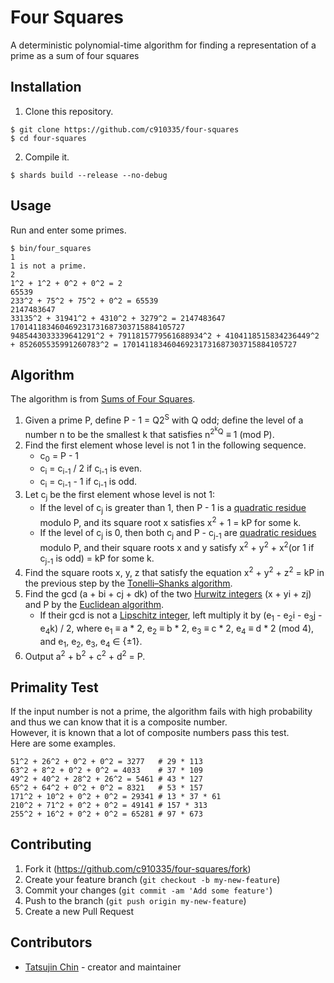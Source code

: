 # Four Squares

A deterministic polynomial-time algorithm for finding a representation of a prime as a sum of four squares

## Installation

1. Clone this repository.

```
$ git clone https://github.com/c910335/four-squares
$ cd four-squares
```

2. Compile it.

```
$ shards build --release --no-debug
```

## Usage

Run and enter some primes.

```
$ bin/four_squares
1
1 is not a prime.
2
1^2 + 1^2 + 0^2 + 0^2 = 2
65539
233^2 + 75^2 + 75^2 + 0^2 = 65539
2147483647
33135^2 + 31941^2 + 4310^2 + 3279^2 = 2147483647
170141183460469231731687303715884105727
9485443033339641291^2 + 7911815779561688934^2 + 4104118515834236449^2 + 852605535991260783^2 = 170141183460469231731687303715884105727
```

## Algorithm

The algorithm is from [Sums of Four Squares](https://sites.math.rutgers.edu/~bumby/squares1.pdf).

1. Given a prime P, define P - 1 = Q2<sup>S</sup> with Q odd; define the level of a number n to be the smallest k that satisfies n<sup>2<sup>k</sup>Q</sup> ≡ 1 (mod P).
2. Find the first element whose level is not 1 in the following sequence.
    - c<sub>0</sub> = P - 1
    - c<sub>i</sub> = c<sub>i-1</sub> / 2 if c<sub>i-1</sub> is even.
    - c<sub>i</sub> = c<sub>i-1</sub> - 1 if c<sub>i-1</sub> is odd.
3. Let c<sub>j</sub> be the first element whose level is not 1:
    - If the level of c<sub>j</sub> is greater than 1, then P - 1 is a [quadratic residue](https://en.wikipedia.org/wiki/Quadratic_residue) modulo P, and its square root x satisfies x<sup>2</sup> + 1 = kP for some k.
    - If the level of c<sub>j</sub> is 0, then both c<sub>j</sub> and P - c<sub>j-1</sub> are [quadratic residues](https://en.wikipedia.org/wiki/Quadratic_residue) modulo P, and their square roots x and y satisfy x<sup>2</sup> + y<sup>2</sup> + x<sup>2</sup>(or 1 if c<sub>j-1</sub> is odd) = kP for some k.
4. Find the square roots x, y, z that satisfy the equation x<sup>2</sup> + y<sup>2</sup> + z<sup>2</sup> = kP in the previous step by the [Tonelli–Shanks algorithm](https://en.wikipedia.org/wiki/Tonelli%E2%80%93Shanks_algorithm).
5. Find the gcd (a + bi + cj + dk) of the two [Hurwitz integers](https://en.wikipedia.org/wiki/Hurwitz_quaternion) (x + yi + zj) and P by the [Euclidean algorithm](https://en.wikipedia.org/wiki/Euclidean_algorithm).
    - If their gcd is not a [Lipschitz integer](https://en.wikipedia.org/wiki/Hurwitz_quaternion), left multiply it by (e<sub>1</sub> - e<sub>2</sub>i - e<sub>3</sub>j - e<sub>4</sub>k) / 2, where e<sub>1</sub> ≡ a * 2, e<sub>2</sub> ≡ b * 2, e<sub>3</sub> ≡ c * 2, e<sub>4</sub> ≡ d * 2 (mod 4), and e<sub>1</sub>, e<sub>2</sub>, e<sub>3</sub>, e<sub>4</sub> ∈ {±1}.
6. Output a<sup>2</sup> + b<sup>2</sup> + c<sup>2</sup> + d<sup>2</sup> = P.

## Primality Test

If the input number is not a prime, the algorithm fails with high probability and thus we can know that it is a composite number.  
However, it is known that a lot of composite numbers pass this test.  
Here are some examples.

```
51^2 + 26^2 + 0^2 + 0^2 = 3277   # 29 * 113
63^2 + 8^2 + 0^2 + 0^2 = 4033    # 37 * 109
49^2 + 40^2 + 28^2 + 26^2 = 5461 # 43 * 127
65^2 + 64^2 + 0^2 + 0^2 = 8321   # 53 * 157
171^2 + 10^2 + 0^2 + 0^2 = 29341 # 13 * 37 * 61
210^2 + 71^2 + 0^2 + 0^2 = 49141 # 157 * 313
255^2 + 16^2 + 0^2 + 0^2 = 65281 # 97 * 673
```

## Contributing

1. Fork it (<https://github.com/c910335/four-squares/fork>)
2. Create your feature branch (`git checkout -b my-new-feature`)
3. Commit your changes (`git commit -am 'Add some feature'`)
4. Push to the branch (`git push origin my-new-feature`)
5. Create a new Pull Request

## Contributors

- [Tatsujin Chin](https://github.com/c910335) - creator and maintainer
